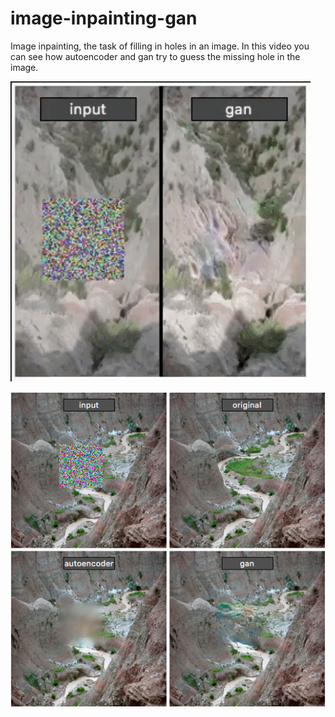 # image-inpainting-gan
Image inpainting, the task of filling in holes in an image. In this video you can see how autoencoder and gan try to guess the missing hole in the image.

![video](image_inpainting.gif)

![Screenshot](Screenshot.png)

